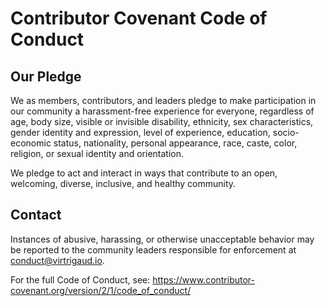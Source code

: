 # Contributor Covenant Code of Conduct

## Our Pledge

We as members, contributors, and leaders pledge to make participation in our
community a harassment-free experience for everyone, regardless of age, body
size, visible or invisible disability, ethnicity, sex characteristics, gender
identity and expression, level of experience, education, socio-economic status,
nationality, personal appearance, race, caste, color, religion, or sexual
identity and orientation.

We pledge to act and interact in ways that contribute to an open, welcoming,
diverse, inclusive, and healthy community.

## Contact

Instances of abusive, harassing, or otherwise unacceptable behavior may be
reported to the community leaders responsible for enforcement at
conduct@virtrigaud.io.

For the full Code of Conduct, see: https://www.contributor-covenant.org/version/2/1/code_of_conduct/
